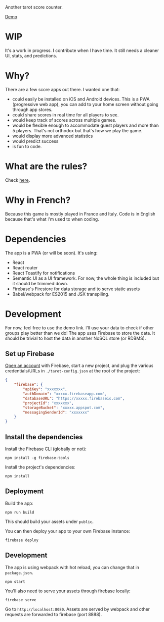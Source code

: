 Another tarot score counter.

[Demo](https://tarot-score.firebaseapp.com/)

# WIP
It's a work in progress. I contribute when I have time. It still needs a cleaner UI, stats, and predictions.

# Why?

There are a few score apps out there. I wanted one that:
- could easily be installed on iOS and Android devices. This is a PWA (progressive web app), you can add to your home screen without going through app stores.
- could share scores in real time for all players to see.
- would keep track of scores across multiple games.
- would be flexible enough to accommodate guest players and more than 5 players. That's not orthodox but that's how we play the game.
- would display more advanced statistics
- would predict success
- is fun to code.

# What are the rules?
Check [here](https://www.regles-de-jeux.com/regle-du-tarot/).

# Why in French?
Because this game is mostly played in France and Italy. Code is in English because that's what I'm used to when coding.

# Dependencies
The app is a PWA (or will be soon). It's using:
- React
- React router
- React Toastify for notifications
- Semantic UI as a UI framework. For now, the whole thing is included but it should be trimmed down.
- Firebase's Firestore for data storage and to serve static assets
- Babel/webpack for ES2015 and JSX transpiling.

# Development
For now, feel free to use the demo link. I'll use your data to check if other groups play better than we do! The app uses Firebase to store the data. It should be trivial to host the data in another NoSQL store (or RDBMS).

## Set up Firebase
[Open an account](https://firebase.google.com/) with Firebase, start a new project, and plug the various credentials/URLs in `./tarot-config.json` at the root of the project:

```json
{
    "firebase": {
        "apiKey": "xxxxxxx",
        "authDomain": "xxxxx.firebaseapp.com",
        "databaseURL": "https://xxxxx.firebaseio.com",
        "projectId": "xxxxxxx",
        "storageBucket": "xxxxx.appspot.com",
        "messagingSenderId": "xxxxxxx"
    }
}
```

## Install the dependencies
Install the Firebase CLI (globally or not):
```
npm install -g firebase-tools
```

Install the project's dependencies:
```
npm install
```

## Deployment
Build the app:

```
npm run build
```

This should build your assets under `public`.

You can then deploy your app to your own Firebase instance:
```
firebase deploy
```

## Development
The app is using webpack with hot reload, you can change that in `package.json`.
```
npm start
```

You'll also need to serve your assets through firebase locally:
```
firebase serve
```

Go to `http://localhost:8080`. Assets are served by webpack and other requests are forwarded to firebase (port 8888).